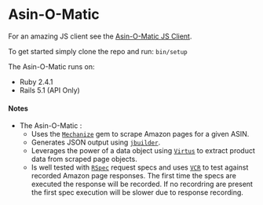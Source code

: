 # Asin-O-Matic

For an amazing JS client see the [Asin-O-Matic JS Client](https://github.com/juriewessels/asin_o_matic_js_client).

To get started simply clone the repo and run: `bin/setup`

The Asin-O-Matic runs on:

* Ruby 2.4.1
* Rails 5.1 (API Only)

#### Notes
* The Asin-O-Matic :
  * Uses the [`Mechanize`](https://github.com/sparklemotion/mechanize) gem to scrape Amazon pages for a given ASIN.
  * Generates JSON output using [`jbuilder`](https://github.com/rails/jbuilder).
  * Leverages the power of a data object using [`Virtus`](https://github.com/solnic/virtus) to extract product data from scraped page objects.
  * Is well tested with [`RSpec`](https://github.com/rspec/rspec-rails) request specs and uses [`VCR`](https://github.com/vcr/vcr) to test against recorded Amazon page responses. The first time the specs are executed the response will be recorded. If no recordring are present the first spec execution will be slower due to response recording.
